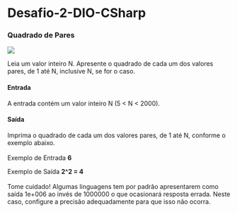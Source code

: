 # Desafio-2-DIO-CSharp

 <h3>Quadrado de Pares</h3>
 
 <img src="https://img.icons8.com/dotty/80/000000/four-squares.png"/>
 
 Leia um valor inteiro N. Apresente o quadrado de cada um dos valores pares, de 1 até N, inclusive N, se for o caso.
 
 <h4>Entrada</h4>
 A entrada contém um valor inteiro N (5 < N < 2000).
 
 <h4>Saída</h4>
 Imprima o quadrado de cada um dos valores pares, de 1 até N, conforme o exemplo abaixo.<br><br>
 Exemplo de Entrada <strong>6</strong><p>  Exemplo de Saída  <strong>2^2 = 4</strong><br><br>
 Tome cuidado! Algumas linguagens tem por padrão apresentarem como saída 1e+006 ao invés de 1000000 o que ocasionará resposta errada. 
 Neste caso, configure a precisão adequadamente para que isso não ocorra.           
            
             
